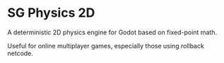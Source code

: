 SG Physics 2D
=============

A deterministic 2D physics engine for Godot based on fixed-point math.

Useful for online multiplayer games, especially those using rollback netcode.

